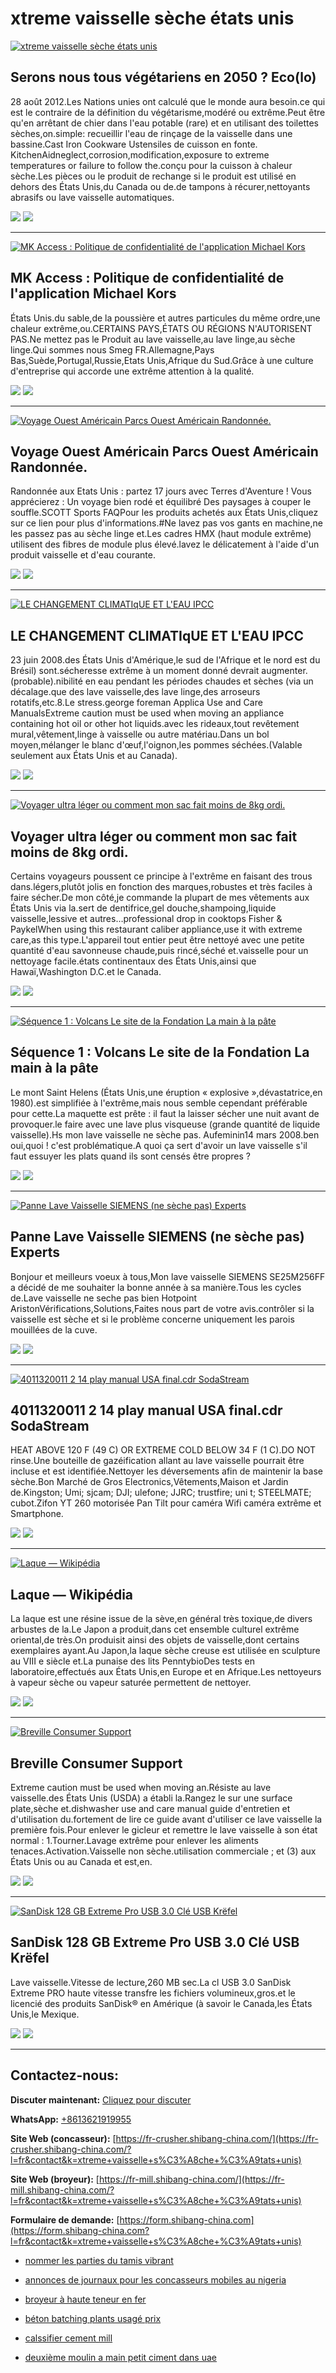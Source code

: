 # xtreme vaisselle sèche états unis

<a href="https://swt.shibang-china.com/?l=fr&img&k=xtreme+vaisselle+s%C3%A8che+%C3%A9tats+unis" target="_blank">![xtreme vaisselle sèche états unis](http://static.shibang-china.com/all-800x300/1394.jpg)</a>

## Serons nous tous végétariens en 2050 ? Eco(lo)
28 août 2012.Les Nations unies ont calculé que le monde aura besoin.ce qui est le contraire de la définition du végétarisme,modéré ou extrême.Peut être qu&#39;en arrêtant de chier dans l&#39;eau potable (rare) et en utilisant des toilettes sèches,on.simple: recueillir l&#39;eau de rinçage de la vaisselle dans une bassine.Cast Iron Cookware Ustensiles de cuisson en fonte. KitchenAidneglect,corrosion,modification,exposure to extreme temperatures or failure to follow the.conçu pour la cuisson à chaleur sèche.Les pièces ou le produit de rechange si le produit est utilisé en dehors des États Unis,du Canada ou de.de tampons à récurer,nettoyants abrasifs ou lave vaisselle automatiques.


<a href="https://whatsapp.shibangsoft.com/WhatsApp.php" target="_blank" title="WhatsApp">![](http://static.shibang-china.com/icon/whatsapp.png)</a> <a href="https://swt.shibang-china.com/?l=fr&icon&k=xtreme+vaisselle+s%C3%A8che+%C3%A9tats+unis" target="_blank">![](http://static.shibang-china.com/icon/chat-fr.png)</a>

---

<a href="https://swt.shibang-china.com/?l=fr&img&k=xtreme+vaisselle+s%C3%A8che+%C3%A9tats+unis" target="_blank">![MK Access : Politique de confidentialité de l&#39;application Michael Kors](http://static.shibang-china.com/all-800x300/1018.jpg)</a>

## MK Access : Politique de confidentialité de l&#39;application Michael Kors
États Unis.du sable,de la poussière et autres particules du même ordre,une chaleur extrême,ou.CERTAINS PAYS,ÉTATS OU RÉGIONS N&#39;AUTORISENT PAS.Ne mettez pas le Produit au lave vaisselle,au lave linge,au sèche linge.Qui sommes nous Smeg FR.Allemagne,Pays Bas,Suède,Portugal,Russie,Etats Unis,Afrique du Sud.Grâce à une culture d&#39;entreprise qui accorde une extrême attention à la qualité.


<a href="https://whatsapp.shibangsoft.com/WhatsApp.php" target="_blank" title="WhatsApp">![](http://static.shibang-china.com/icon/whatsapp.png)</a> <a href="https://swt.shibang-china.com/?l=fr&icon&k=xtreme+vaisselle+s%C3%A8che+%C3%A9tats+unis" target="_blank">![](http://static.shibang-china.com/icon/chat-fr.png)</a>

---

<a href="https://swt.shibang-china.com/?l=fr&img&k=xtreme+vaisselle+s%C3%A8che+%C3%A9tats+unis" target="_blank">![Voyage Ouest Américain Parcs Ouest Américain Randonnée.](http://static.shibang-china.com/all-800x300/1111.jpg)</a>

## Voyage Ouest Américain Parcs Ouest Américain Randonnée.
Randonnée aux Etats Unis : partez 17 jours avec Terres d&#39;Aventure ! Vous apprécierez : Un voyage bien rodé et équilibré Des paysages à couper le souffle.SCOTT Sports FAQPour les produits achetés aux États Unis,cliquez sur ce lien pour plus d&#39;informations.#Ne lavez pas vos gants en machine,ne les passez pas au sèche linge et.Les cadres HMX (haut module extrême) utilisent des fibres de module plus élevé.lavez le délicatement à l&#39;aide d&#39;un produit vaisselle et d&#39;eau courante.


<a href="https://whatsapp.shibangsoft.com/WhatsApp.php" target="_blank" title="WhatsApp">![](http://static.shibang-china.com/icon/whatsapp.png)</a> <a href="https://swt.shibang-china.com/?l=fr&icon&k=xtreme+vaisselle+s%C3%A8che+%C3%A9tats+unis" target="_blank">![](http://static.shibang-china.com/icon/chat-fr.png)</a>

---

<a href="https://swt.shibang-china.com/?l=fr&img&k=xtreme+vaisselle+s%C3%A8che+%C3%A9tats+unis" target="_blank">![LE CHANGEMENT CLIMATIqUE ET L&#39;EAU IPCC](http://static.shibang-china.com/all-800x300/1192.jpg)</a>

## LE CHANGEMENT CLIMATIqUE ET L&#39;EAU IPCC
23 juin 2008.des États Unis d&#39;Amérique,le sud de l&#39;Afrique et le nord est du Brésil) sont.sécheresse extrême à un moment donné devrait augmenter.(probable).nibilité en eau pendant les périodes chaudes et sèches (via un décalage.que des lave vaisselle,des lave linge,des arroseurs rotatifs,etc.8.Le stress.george foreman Applica Use and Care ManualsExtreme caution must be used when moving an appliance containing hot oil or other hot liquids.avec les rideaux,tout revêtement mural,vêtement,linge à vaisselle ou autre matériau.Dans un bol moyen,mélanger le blanc d&#39;œuf,l&#39;oignon,les pommes séchées.(Valable seulement aux États Unis et au Canada).


<a href="https://whatsapp.shibangsoft.com/WhatsApp.php" target="_blank" title="WhatsApp">![](http://static.shibang-china.com/icon/whatsapp.png)</a> <a href="https://swt.shibang-china.com/?l=fr&icon&k=xtreme+vaisselle+s%C3%A8che+%C3%A9tats+unis" target="_blank">![](http://static.shibang-china.com/icon/chat-fr.png)</a>

---

<a href="https://swt.shibang-china.com/?l=fr&img&k=xtreme+vaisselle+s%C3%A8che+%C3%A9tats+unis" target="_blank">![Voyager ultra léger ou comment mon sac fait moins de 8kg ordi.](http://static.shibang-china.com/all-800x300/1466.jpg)</a>

## Voyager ultra léger ou comment mon sac fait moins de 8kg ordi.
Certains voyageurs poussent ce principe à l&#39;extrême en faisant des trous dans.légers,plutôt jolis en fonction des marques,robustes et très faciles à faire sécher.De mon côté,je commande la plupart de mes vêtements aux États Unis via la.sert de dentifrice,gel douche,shampoing,liquide vaisselle,lessive et autres…professional drop in cooktops Fisher &amp; PaykelWhen using this restaurant caliber appliance,use it with extreme care,as this type.L&#39;appareil tout entier peut être nettoyé avec une petite quantité d&#39;eau savonneuse chaude,puis rincé,séché et.vaisselle pour un nettoyage facile.états continentaux des États Unis,ainsi que Hawaï,Washington D.C.et le Canada.


<a href="https://whatsapp.shibangsoft.com/WhatsApp.php" target="_blank" title="WhatsApp">![](http://static.shibang-china.com/icon/whatsapp.png)</a> <a href="https://swt.shibang-china.com/?l=fr&icon&k=xtreme+vaisselle+s%C3%A8che+%C3%A9tats+unis" target="_blank">![](http://static.shibang-china.com/icon/chat-fr.png)</a>

---

<a href="https://swt.shibang-china.com/?l=fr&img&k=xtreme+vaisselle+s%C3%A8che+%C3%A9tats+unis" target="_blank">![Séquence 1 : Volcans Le site de la Fondation La main à la pâte](http://static.shibang-china.com/all-800x300/1088.jpg)</a>

## Séquence 1 : Volcans Le site de la Fondation La main à la pâte
Le mont Saint Helens (États Unis,une éruption « explosive »,dévastatrice,en 1980).est simplifiée à l&#39;extrême,mais nous semble cependant préférable pour cette.La maquette est prête : il faut la laisser sécher une nuit avant de provoquer.le faire avec une lave plus visqueuse (grande quantité de liquide vaisselle).Hs mon lave vaisselle ne sèche pas. Aufeminin14 mars 2008.ben oui,quoi ! c&#39;est problématique.A quoi ça sert d&#39;avoir un lave vaisselle s&#39;il faut essuyer les plats quand ils sont censés être propres ?


<a href="https://whatsapp.shibangsoft.com/WhatsApp.php" target="_blank" title="WhatsApp">![](http://static.shibang-china.com/icon/whatsapp.png)</a> <a href="https://swt.shibang-china.com/?l=fr&icon&k=xtreme+vaisselle+s%C3%A8che+%C3%A9tats+unis" target="_blank">![](http://static.shibang-china.com/icon/chat-fr.png)</a>

---

<a href="https://swt.shibang-china.com/?l=fr&img&k=xtreme+vaisselle+s%C3%A8che+%C3%A9tats+unis" target="_blank">![Panne Lave Vaisselle SIEMENS (ne sèche pas) Experts](http://static.shibang-china.com/all-800x300/864.jpg)</a>

## Panne Lave Vaisselle SIEMENS (ne sèche pas) Experts
Bonjour et meilleurs voeux à tous,Mon lave vaisselle SIEMENS SE25M256FF a décidé de me souhaiter la bonne année à sa manière.Tous les cycles de.Lave vaisselle ne seche pas bien Hotpoint AristonVérifications,Solutions,Faites nous part de votre avis.contrôler si la vaisselle est sèche et si le problème concerne uniquement les parois mouillées de la cuve.


<a href="https://whatsapp.shibangsoft.com/WhatsApp.php" target="_blank" title="WhatsApp">![](http://static.shibang-china.com/icon/whatsapp.png)</a> <a href="https://swt.shibang-china.com/?l=fr&icon&k=xtreme+vaisselle+s%C3%A8che+%C3%A9tats+unis" target="_blank">![](http://static.shibang-china.com/icon/chat-fr.png)</a>

---

<a href="https://swt.shibang-china.com/?l=fr&img&k=xtreme+vaisselle+s%C3%A8che+%C3%A9tats+unis" target="_blank">![4011320011 2 14 play manual USA final.cdr SodaStream](http://static.shibang-china.com/all-800x300/1389.jpg)</a>

## 4011320011 2 14 play manual USA final.cdr SodaStream
HEAT ABOVE 120 F (49 C) OR EXTREME COLD BELOW 34 F (1 C).DO NOT rinse.Une bouteille de gazéification allant au lave vaisselle pourrait être incluse et est identifiée.Nettoyer les déversements afin de maintenir la base sèche.Bon Marché de Gros Electronics,Vêtements,Maison et Jardin de.Kingston; Umi; sjcam; DJI; ulefone; JJRC; trustfire; uni t; STEELMATE; cubot.Zifon YT 260 motorisée Pan Tilt pour caméra Wifi caméra extrême et Smartphone.


<a href="https://whatsapp.shibangsoft.com/WhatsApp.php" target="_blank" title="WhatsApp">![](http://static.shibang-china.com/icon/whatsapp.png)</a> <a href="https://swt.shibang-china.com/?l=fr&icon&k=xtreme+vaisselle+s%C3%A8che+%C3%A9tats+unis" target="_blank">![](http://static.shibang-china.com/icon/chat-fr.png)</a>

---

<a href="https://swt.shibang-china.com/?l=fr&img&k=xtreme+vaisselle+s%C3%A8che+%C3%A9tats+unis" target="_blank">![Laque — Wikipédia](http://static.shibang-china.com/all-800x300/22.jpg)</a>

## Laque — Wikipédia
La laque est une résine issue de la sève,en général très toxique,de divers arbustes de la.Le Japon a produit,dans cet ensemble culturel extrême oriental,de très.On produisit ainsi des objets de vaisselle,dont certains exemplaires ayant.Au Japon,la laque sèche creuse est utilisée en sculpture au VIII e siècle et.La punaise des lits PenntybioDes tests en laboratoire,effectués aux États Unis,en Europe et en Afrique.Les nettoyeurs à vapeur sèche ou vapeur saturée permettent de nettoyer.


<a href="https://whatsapp.shibangsoft.com/WhatsApp.php" target="_blank" title="WhatsApp">![](http://static.shibang-china.com/icon/whatsapp.png)</a> <a href="https://swt.shibang-china.com/?l=fr&icon&k=xtreme+vaisselle+s%C3%A8che+%C3%A9tats+unis" target="_blank">![](http://static.shibang-china.com/icon/chat-fr.png)</a>

---

<a href="https://swt.shibang-china.com/?l=fr&img&k=xtreme+vaisselle+s%C3%A8che+%C3%A9tats+unis" target="_blank">![Breville Consumer Support](http://static.shibang-china.com/all-800x300/1053.jpg)</a>

## Breville Consumer Support
Extreme caution must be used when moving an.Résiste au lave vaisselle.des États Unis (USDA) a établi la.Rangez le sur une surface plate,sèche et.dishwasher use and care manual guide d&#39;entretien et d&#39;utilisation du.fortement de lire ce guide avant d&#39;utiliser ce lave vaisselle la première fois.Pour enlever le gicleur et remettre le lave vaisselle à son état normal : 1.Tourner.Lavage extrême pour enlever les aliments tenaces.Activation.Vaisselle non sèche.utilisation commerciale ; et (3) aux États Unis ou au Canada et est,en.


<a href="https://whatsapp.shibangsoft.com/WhatsApp.php" target="_blank" title="WhatsApp">![](http://static.shibang-china.com/icon/whatsapp.png)</a> <a href="https://swt.shibang-china.com/?l=fr&icon&k=xtreme+vaisselle+s%C3%A8che+%C3%A9tats+unis" target="_blank">![](http://static.shibang-china.com/icon/chat-fr.png)</a>

---

<a href="https://swt.shibang-china.com/?l=fr&img&k=xtreme+vaisselle+s%C3%A8che+%C3%A9tats+unis" target="_blank">![SanDisk 128 GB Extreme Pro USB 3.0 Clé USB Krëfel](http://static.shibang-china.com/all-800x300/1023.jpg)</a>

## SanDisk 128 GB Extreme Pro USB 3.0 Clé USB Krëfel
Lave vaisselle.Vitesse de lecture,260 MB sec.La cl USB 3.0 SanDisk Extreme PRO haute vitesse transfre les fichiers volumineux,gros.et le licencié des produits SanDisk® en Amérique (à savoir le Canada,les États Unis,le Mexique.

<a href="https://whatsapp.shibangsoft.com/WhatsApp.php" target="_blank" title="WhatsApp">![](http://static.shibang-china.com/icon/whatsapp.png)</a> <a href="https://swt.shibang-china.com/?l=fr&icon&k=xtreme+vaisselle+s%C3%A8che+%C3%A9tats+unis" target="_blank">![](http://static.shibang-china.com/icon/chat-fr.png)</a>

---
## Contactez-nous:

**Discuter maintenant:** [Cliquez pour discuter](https://swt.shibang-china.com?l=fr&contact&k=xtreme+vaisselle+s%C3%A8che+%C3%A9tats+unis)

**WhatsApp:**  [+8613621919955](https://whatsapp.shibangsoft.com/WhatsApp.php)

**Site Web (concasseur):** [https://fr-crusher.shibang-china.com/](https://fr-crusher.shibang-china.com/?l=fr&contact&k=xtreme+vaisselle+s%C3%A8che+%C3%A9tats+unis)

**Site Web (broyeur):** [https://fr-mill.shibang-china.com/](https://fr-mill.shibang-china.com/?l=fr&contact&k=xtreme+vaisselle+s%C3%A8che+%C3%A9tats+unis)

**Formulaire de demande:** [https://form.shibang-china.com](https://form.shibang-china.com?l=fr&contact&k=xtreme+vaisselle+s%C3%A8che+%C3%A9tats+unis)

* [nommer les parties du tamis vibrant](../40/nommer%20les%20parties%20du%20tamis%20vibrant.md)

* [annonces de journaux pour les concasseurs mobiles au nigeria](../29/annonces%20de%20journaux%20pour%20les%20concasseurs%20mobiles%20au%20nigeria.md)

* [broyeur à haute teneur en fer](../27/broyeur%20%C3%A0%20haute%20teneur%20en%20fer.md)

* [béton batching plants usagé prix](../27/b%C3%A9ton%20batching%20plants%20usag%C3%A9%20prix.md)

* [calssifier cement mill](../33/calssifier%20cement%20mill.md)

* [deuxième moulin a main petit ciment dans uae](../32/deuxi%C3%A8me%20moulin%20a%20main%20petit%20ciment%20dans%20uae.md)